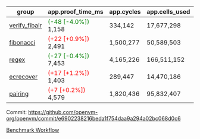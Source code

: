 | group | app.proof_time_ms | app.cycles | app.cells_used | leaf.proof_time_ms | leaf.cycles | leaf.cells_used |
| -- | -- | -- | -- | -- | -- | -- |
| [verify_fibair](https://github.com/openvm-org/openvm/blob/benchmark-results/benchmarks-pr/1631/verify_fibair-e6902238216beda1f754daa9a294a02bc068d0c6.md) |<span style='color: green'>(-48 [-4.0%])</span> 1,158 |  334,142 |  17,677,298 |- | - | - |
| [fibonacci](https://github.com/openvm-org/openvm/blob/benchmark-results/benchmarks-pr/1631/fibonacci-e6902238216beda1f754daa9a294a02bc068d0c6.md) |<span style='color: red'>(+22 [+0.9%])</span> 2,491 |  1,500,277 |  50,589,503 |- | - | - |
| [regex](https://github.com/openvm-org/openvm/blob/benchmark-results/benchmarks-pr/1631/regex-e6902238216beda1f754daa9a294a02bc068d0c6.md) |<span style='color: green'>(-27 [-0.4%])</span> 7,453 |  4,165,226 |  166,511,152 |- | - | - |
| [ecrecover](https://github.com/openvm-org/openvm/blob/benchmark-results/benchmarks-pr/1631/ecrecover-e6902238216beda1f754daa9a294a02bc068d0c6.md) |<span style='color: red'>(+17 [+1.2%])</span> 1,403 |  289,447 |  14,470,186 |- | - | - |
| [pairing](https://github.com/openvm-org/openvm/blob/benchmark-results/benchmarks-pr/1631/pairing-e6902238216beda1f754daa9a294a02bc068d0c6.md) |<span style='color: red'>(+7 [+0.2%])</span> 4,579 |  1,820,436 |  95,832,407 |- | - | - |


Commit: https://github.com/openvm-org/openvm/commit/e6902238216beda1f754daa9a294a02bc068d0c6

[Benchmark Workflow](https://github.com/openvm-org/openvm/actions/runs/14988202199)
